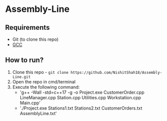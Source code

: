 # Assembly-Line

## Requirements
- Git (to clone this repo)
- [GCC](https://gcc.gnu.org/)

## How to run?
1. Clone this repo - `git clone https://github.com/NishitShah18/Assembly-Line.git`
2. Open the repo in cmd/terminal
3. Execute the following command:
   <ul>
   <li>'g++ -Wall -std=c++17 -g -o Project.exe CustomerOrder.cpp LineManager.cpp Station.cpp Utilities.cpp Workstation.cpp Main.cpp'</li>
   <li>'./Project.exe Stations1.txt Stations2.txt CustomerOrders.txt AssemblyLine.txt'</li>
   </ul>
